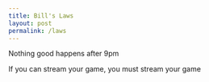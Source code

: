 ```yaml
---
title: Bill's Laws
layout: post
permalink: /laws
---
```


Nothing good happens after 9pm

If you can stream your game, you must stream your game 
